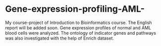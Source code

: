 # Gene-expression-profiling-AML-
My course-project of Introduction to Bioinformatics course. The English report will be added soon.
Gene expression profiles of normal and AML blood cells were analyzed. The ontology of indicator genes and pathways was also investigated with the help of Enrich dataset.
